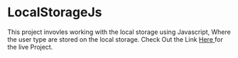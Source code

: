 # LocalStorageJs
This project invovles working with the local storage using Javascript, Where the user type are stored on the local storage.
Check Out the Link <a href=”https://sammking120.github.io/LocalStorageJs/”> Here </a> for the live Project.
